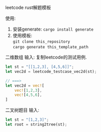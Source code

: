leetcode  rust解题模板



使用:
1. 安装generate:  `cargo install generate`
2. 使用模板:  
 `git clone this_repository`   
 `cargo generate this_template_path`



二维数组 输入: 复制leetcode的测试用例. 
```rust
let st = "[[1,2,3], [4,5,6]]";
let vec2d = leetcode_testcase_vec2d(st); 

// ===>
let vec2d = vec![
    vec![1,2,3],
    vec![4,5,6],
]
```

二叉树题目 输入: 
```rust
let st = "[1,2,3]";
let root = string2tree(st);
```


